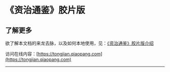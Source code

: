 # 《资治通鉴》胶片版

## 了解更多

欲了解本文档的来龙去脉，以及如何本地使用，见：[《资治通鉴》胶片版介绍](https://github.com/tyrchen/tongjian)

访问在线内容：[https://tongjian.qiaopang.com](https://tongjian.qiaopang.com)

---
